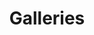 ---
templateKey: galleries-page
title: Galleries
type: galleries
albums:
  - "Engagement"
  - "Wedding"
  - "Maternity"
  - "Newborn"
  - "Family"
  - "Sitters"
  - "Cake Smash"
  - "Hair and Makeup"
  - "Headshots"  
  - "Prom Package"
  - "Mini Session"
---